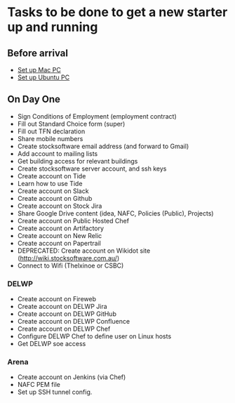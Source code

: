 # Tasks to be done to get a new starter up and running

## Before arrival

* [Set up Mac PC](Induction-NewPC-Ubuntu.md)
* [Set up Ubuntu PC](Induction-NewPC-Ubuntu.md)

## On Day One

* Sign Conditions of Employment (employment contract)
* Fill out Standard Choice form (super)
* Fill out TFN declaration
* Share mobile numbers
* Create stocksoftware email address (and forward to Gmail)
* Add account to mailing lists
* Get building access for relevant buildings
* Create stocksoftware server account, and ssh keys
* Create account on Tide
* Learn how to use Tide
* Create account on Slack
* Create account on Github
* Create account on Stock Jira
* Share Google Drive content (idea, NAFC, Policies (Public), Projects)
* Create account on Public Hosted Chef
* Create account on Artifactory
* Create account on New Relic
* Create account on Papertrail
* DEPRECATED: Create account on Wikidot site (http://wiki.stocksoftware.com.au/)
* Connect to Wifi (Thelxinoe or CSBC)

### DELWP

* Create account on Fireweb
* Create account on DELWP Jira
* Create account on DELWP GitHub
* Create account on DELWP Confluence
* Create account on DELWP Chef
* Configure DELWP Chef to define user on Linux hosts
* Get DELWP soe access

### Arena

* Create account on Jenkins (via Chef)
* NAFC PEM file
* Set up SSH tunnel config.
